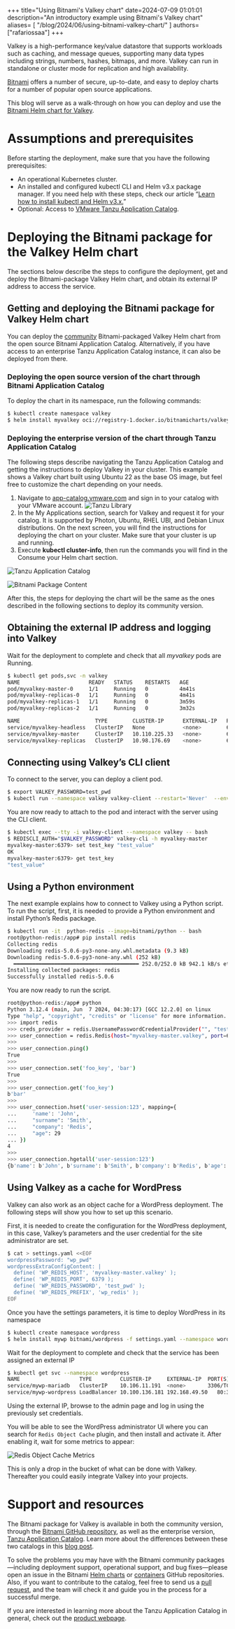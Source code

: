 +++
title="Using Bitnami's Valkey chart"
date=2024-07-09 01:01:01
description="An introductory example using Bitnami's Valkey chart"
aliases= [
    "/blog/2024/06/using-bitnami-valkey-chart/"
]
authors=["rafariossaa"]
+++

Valkey is a high-performance key/value datastore that supports workloads such as caching, and message queues, supporting many data types including strings, numbers, hashes, bitmaps, and more. Valkey can run in standalone or cluster mode for replication and high availability.

[Bitnami](https://bitnami.com/) offers a number of secure, up-to-date, and easy to deploy charts for a number of popular open source applications.

This blog will serve as a walk-through on how you can deploy and use the [Bitnami Helm chart for Valkey](https://github.com/bitnami/charts/tree/main/bitnami/valkey).

# Assumptions and prerequisites

Before starting the deployment, make sure that you have the following prerequisites:
- An operational Kubernetes cluster.
- An installed and configured kubectl CLI and Helm v3.x package manager. If you need help with these steps, check our article “[Learn how to install kubectl and Helm v3.x.](https://docs.bitnami.com/kubernetes/get-started-kubernetes#step-3-install-kubectl-command-line)”
- Optional: Access to [VMware Tanzu Application Catalog](https://app-catalog.vmware.com/catalog).

# Deploying the Bitnami package for the Valkey Helm chart

The sections below describe the steps to configure the deployment, get and deploy the Bitnami-package Valkey Helm chart, and obtain its external IP address to access the service.

## Getting and deploying the Bitnami package for Valkey Helm chart

You can deploy the [community](https://github.com/bitnami/charts/blob/main/LICENSE.md) Bitnami-packaged Valkey Helm chart from the open source Bitnami Application Catalog. Alternatively, if you have access to an enterprise Tanzu Application Catalog instance, it can also be deployed from there.

### Deploying the open source version of the chart through Bitnami Application Catalog

To deploy the chart in its namespace, run the following commands:

```bash
$ kubectl create namespace valkey
$ helm install myvalkey oci://registry-1.docker.io/bitnamicharts/valkey --set auth.enabled=true --set auth.password=test_pwd --namespace valkey
```

### Deploying the enterprise version of the chart through Tanzu Application Catalog

The following steps describe navigating the Tanzu Application Catalog and getting the instructions to deploy Valkey in your cluster. This example shows a Valkey chart built using Ubuntu 22 as the base OS image, but feel free to customize the chart depending on your needs.

1. Navigate to [app-catalog.vmware.com](https://app-catalog.vmware.com) and sign in to your catalog with your VMware account.
![Tanzu Library](images/using-bitnami-valkey-chart_1.png)
3. In the My Applications section, search for Valkey and request it for your catalog. It is supported by Photon, Ubuntu, RHEL UBI, and Debian Linux distributions. On the next screen, you will find the instructions for deploying the chart on your cluster. Make sure that your cluster is up and running.
4. Execute **kubectl cluster-info**, then run the commands you will find in the Consume your Helm chart section.

![Tanzu Application Catalog](images/using-bitnami-valkey-chart_2.png)

![Bitnami Package Content](images/using-bitnami-valkey-chart_3.png)

After this, the steps for deploying the chart will be the same as the ones described in the following sections to deploy its community version.

## Obtaining the external IP address and logging into Valkey

Wait for the deployment to complete and check that all *myvalkey* pods are Running.

```bash
$ kubectl get pods,svc -n valkey
NAME                      READY   STATUS    RESTARTS   AGE
pod/myvalkey-master-0     1/1     Running   0          4m41s
pod/myvalkey-replicas-0   1/1     Running   0          4m41s
pod/myvalkey-replicas-1   1/1     Running   0          3m59s
pod/myvalkey-replicas-2   1/1     Running   0          3m32s

NAME                        TYPE        CLUSTER-IP      EXTERNAL-IP   PORT(S)    AGE
service/myvalkey-headless   ClusterIP   None            <none>        6379/TCP   4m41s
service/myvalkey-master     ClusterIP   10.110.225.33   <none>        6379/TCP   4m41s
service/myvalkey-replicas   ClusterIP   10.98.176.69    <none>        6379/TCP   4m41s
```

## Connecting using Valkey’s CLI client

To connect to the server, you can deploy a client pod.

```bash
$ export VALKEY_PASSWORD=test_pwd
$ kubectl run --namespace valkey valkey-client --restart='Never'  --env VALKEY_PASSWORD=$VALKEY_PASSWORD  --image docker.io/bitnami/valkey:7.2.5-debian-12-r5 --command -- sleep infinity
```

You are now ready to attach to the pod and interact with the server using the CLI client.

```bash
$ kubectl exec --tty -i valkey-client --namespace valkey -- bash
$ REDISCLI_AUTH="$VALKEY_PASSWORD" valkey-cli -h myvalkey-master
myvalkey-master:6379> set test_key "test_value"
OK
myvalkey-master:6379> get test_key
"test_value"
```

## Using a Python environment

The next example explains how to connect to Valkey using a Python script. To run the script, first, it is needed to provide a Python environment and install Python’s Redis package.

```bash
$ kubectl run -it  python-redis --image=bitnami/python -- bash
root@python-redis:/app# pip install redis
Collecting redis
Downloading redis-5.0.6-py3-none-any.whl.metadata (9.3 kB)
Downloading redis-5.0.6-py3-none-any.whl (252 kB)
  ━━━━━━━━━━━━━━━━━━━━━━━━━━━━━━━━━━━━━━━━ 252.0/252.0 kB 942.1 kB/s eta 0:00:00
Installing collected packages: redis
Successfully installed redis-5.0.6
```

You are now ready to run the script.

```bash
root@python-redis:/app# python
Python 3.12.4 (main, Jun  7 2024, 04:30:17) [GCC 12.2.0] on linux
Type "help", "copyright", "credits" or "license" for more information.
>>> import redis
>>> creds_provider = redis.UsernamePasswordCredentialProvider("", "test_pwd")
>>> user_connection = redis.Redis(host="myvalkey-master.valkey", port=6379, credential_provider=creds_provider)
>>>
>>> user_connection.ping()
True
>>>
>>> user_connection.set('foo_key', 'bar')
True
>>>
>>> user_connection.get('foo_key')
b'bar'
>>>
>>> user_connection.hset('user-session:123', mapping={
...     'name': 'John',
...     "surname": 'Smith',
...     "company": 'Redis',
...     "age": 29
... })
4
>>>
>>> user_connection.hgetall('user-session:123')
{b'name': b'John', b'surname': b'Smith', b'company': b'Redis', b'age': b'29'}
```

## Using Valkey as a cache for WordPress

Valkey can also work as an object cache for a WordPress deployment. The following steps will show you how to set up this scenario.

First, it is needed to create the configuration for the WordPress deployment, in this case, Valkey’s parameters and the user credential for the site administrator are set.

```bash
$ cat > settings.yaml <<EOF
wordpressPassword: "wp_pwd"
wordpressExtraConfigContent: |
  define( 'WP_REDIS_HOST', 'myvalkey-master.valkey' );
  define( 'WP_REDIS_PORT', 6379 );
  define( 'WP_REDIS_PASSWORD', 'test_pwd' );
  define( 'WP_REDIS_PREFIX', 'wp_redis' );
EOF
```

Once you have the settings parameters, it is time to deploy WordPress in its namespace

```bash
$ kubectl create namespace wordpress
$ helm install mywp bitnami/wordpress -f settings.yaml --namespace wordpress
```

Wait for the deployment to complete and check that the service has been assigned an external IP

```bash
$ kubectl get svc --namespace wordpress
NAME                   TYPE         CLUSTER-IP     EXTERNAL-IP  PORT(S)         AGE
service/mywp-mariadb   ClusterIP    10.106.11.191  <none>       3306/TCP                    74s
service/mywp-wordpress LoadBalancer 10.100.136.181 192.168.49.50   80:31116/TCP,443:31119/TCP   74s
```

Using the external IP, browse to the admin page and log in using the previously set credentials.

You will be able to see the WordPress administrator UI where you can search for `Redis Object Cache` plugin, and then install and activate it. After enabling it, wait for some metrics to appear:

![Redis Object Cache Metrics](images/using-bitnami-valkey-chart_4.png)

This is only a drop in the bucket of what can be done with Valkey. Thereafter you could easily integrate Valkey into your projects.

# Support and resources

The Bitnami package for Valkey is available in both the community version, through the [Bitnami GitHub repository](https://github.com/bitnami/charts/tree/main/bitnami/valkey/#installing-the-chart), as well as the enterprise version, [Tanzu Application Catalog](https://app-catalog.vmware.com/catalog/f1242d16-218e-4773-8856-adcb2b2006e9/branch/1542f88a-71c4-42ed-b79c-89bd2063ac9a). Learn more about the differences between these two catalogs in this [blog post](https://tanzu.vmware.com/content/blog/open-source-vs-enterprise-edition-of-vmware-bitnami-application-catalog).

To solve the problems you may have with the Bitnami community packages—including deployment support, operational support, and bug fixes—please open an issue in the Bitnami [Helm charts](https://github.com/bitnami/charts) or [containers](https://github.com/bitnami/containers) GitHub repositories. Also, if you want to contribute to the catalog, feel free to send us a [pull request](https://github.com/bitnami/containers/pulls), and the team will check it and guide you in the process for a successful merge.

If you are interested in learning more about the Tanzu Application Catalog in general, check out the [product webpage](https://tanzu.vmware.com/application-catalog).
